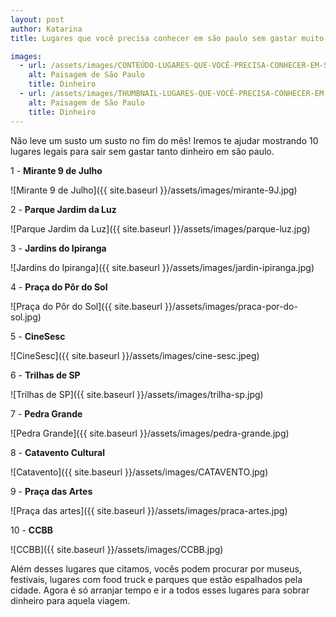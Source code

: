 ```yaml
---
layout: post
author: Katarina
title: Lugares que você precisa conhecer em são paulo sem gastar muito dinheiro

images: 
  - url: /assets/images/CONTEÚDO-LUGARES-QUE-VOCÊ-PRECISA-CONHECER-EM-SP-SEM-GASTAR-MUITO-DINHEIRO.jpg
    alt: Paisagem de São Paulo
    title: Dinheiro
  - url: /assets/images/THUMBNAIL-LUGARES-QUE-VOCÊ-PRECISA-CONHECER-EM-SP-SEM-GASTAR-MUITO-DINHEIRO.jpg
    alt: Paisagem de São Paulo
    title: Dinheiro
---
```


Não leve um susto um susto no fim do mês! Iremos te ajudar mostrando 10 lugares legais para sair sem gastar tanto dinheiro em são paulo.

 1 - **Mirante 9 de Julho**
 
 ![Mirante 9 de Julho]({{ site.baseurl }}/assets/images/mirante-9J.jpg)

 2 - **Parque Jardim da Luz**
 
 ![Parque Jardim da Luz]({{ site.baseurl }}/assets/images/parque-luz.jpg)

 3 - **Jardins do Ipiranga**
 
 ![Jardins do Ipiranga]({{ site.baseurl }}/assets/images/jardin-ipiranga.jpg)

 4 - **Praça do Pôr do Sol**
 
  ![Praça do Pôr do Sol]({{ site.baseurl }}/assets/images/praca-por-do-sol.jpg)

 5 - **CineSesc**
 
  ![CineSesc]({{ site.baseurl }}/assets/images/cine-sesc.jpeg)
  
 6 - **Trilhas de SP**
 
  ![Trilhas de SP]({{ site.baseurl }}/assets/images/trilha-sp.jpg)

 7 - **Pedra Grande**
 
 ![Pedra Grande]({{ site.baseurl }}/assets/images/pedra-grande.jpg)

 8 - **Catavento Cultural**
 
 ![Catavento]({{ site.baseurl }}/assets/images/CATAVENTO.jpg)
 
 9 - **Praça das Artes**
 
 ![Praça das artes]({{ site.baseurl }}/assets/images/praca-artes.jpg)
 
 10 - **CCBB**

 ![CCBB]({{ site.baseurl }}/assets/images/CCBB.jpg)

Além desses lugares que citamos, vocês podem procurar por museus, festivais, lugares com food truck e parques que estão espalhados pela cidade. Agora é só arranjar tempo e ir a todos esses lugares para sobrar dinheiro para aquela viagem. 